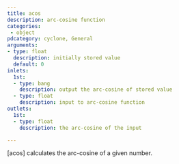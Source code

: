 ```yaml
---
title: acos
description: arc-cosine function
categories:
 - object
pdcategory: cyclone, General
arguments:
- type: float
  description: initially stored value
  default: 0
inlets:
  1st:
  - type: bang
    description: output the arc-cosine of stored value
  - type: float
    description: input to arc-cosine function
outlets:
  1st:
  - type: float
    description: the arc-cosine of the input

---
```


[acos] calculates the arc-cosine of a given number.

